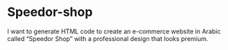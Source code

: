 # Speedor-shop
I want to generate HTML code to create an e-commerce website in Arabic called “Speedor Shop” with a professional design that looks premium.
